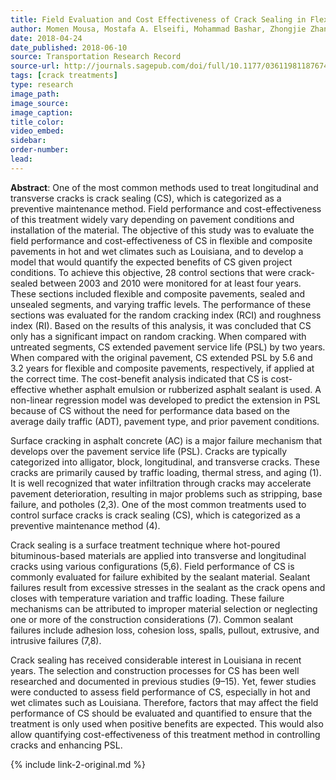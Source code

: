 ```yaml
---
title: Field Evaluation and Cost Effectiveness of Crack Sealing in Flexible and Composite Pavements
author: Momen Mousa, Mostafa A. Elseifi, Mohammad Bashar, Zhongjie Zhang, Kevin Gaspard
date: 2018-04-24
date_published: 2018-06-10
source: Transportation Research Record
source-url: http://journals.sagepub.com/doi/full/10.1177/0361198118767417
tags: [crack treatments]
type: research
image_path:
image_source:
image_caption:
title_color:
video_embed:
sidebar:
order-number:
lead:
---
```

**Abstract**: One of the most common methods used to treat longitudinal and transverse cracks is crack sealing (CS), which is categorized as a preventive maintenance method. Field performance and cost-effectiveness of this treatment widely vary depending on pavement conditions and installation of the material. The objective of this study was to evaluate the field performance and cost-effectiveness of CS in flexible and composite pavements in hot and wet climates such as Louisiana, and to develop a model that would quantify the expected benefits of CS given project conditions.<!--more--> To achieve this objective, 28 control sections that were crack-sealed between 2003 and 2010 were monitored for at least four years. These sections included flexible and composite pavements, sealed and unsealed segments, and varying traffic levels. The performance of these sections was evaluated for the random cracking index (RCI) and roughness index (RI). Based on the results of this analysis, it was concluded that CS only has a significant impact on random cracking. When compared with untreated segments, CS extended pavement service life (PSL) by two years. When compared with the original pavement, CS extended PSL by 5.6 and 3.2 years for flexible and composite pavements, respectively, if applied at the correct time. The cost-benefit analysis indicated that CS is cost-effective whether asphalt emulsion or rubberized asphalt sealant is used. A non-linear regression model was developed to predict the extension in PSL because of CS without the need for performance data based on the average daily traffic (ADT), pavement type, and prior pavement conditions.

Surface cracking in asphalt concrete (AC) is a major failure mechanism that develops over the pavement service life (PSL). Cracks are typically categorized into alligator, block, longitudinal, and transverse cracks. These cracks are primarily caused by traffic loading, thermal stress, and aging (1). It is well recognized that water infiltration through cracks may accelerate pavement deterioration, resulting in major problems such as stripping, base failure, and potholes (2,3). One of the most common treatments used to control surface cracks is crack sealing (CS), which is categorized as a preventive maintenance method (4).

Crack sealing is a surface treatment technique where hot-poured bituminous-based materials are applied into transverse and longitudinal cracks using various configurations (5,6). Field performance of CS is commonly evaluated for failure exhibited by the sealant material. Sealant failures result from excessive stresses in the sealant as the crack opens and closes with temperature variation and traffic loading. These failure mechanisms can be attributed to improper material selection or neglecting one or more of the construction considerations (7). Common sealant failures include adhesion loss, cohesion loss, spalls, pullout, extrusive, and intrusive failures (7,8).

Crack sealing has received considerable interest in Louisiana in recent years. The selection and construction processes for CS has been well researched and documented in previous studies (9–15). Yet, fewer studies were conducted to assess field performance of CS, especially in hot and wet climates such as Louisiana. Therefore, factors that may affect the field performance of CS should be evaluated and quantified to ensure that the treatment is only used when positive benefits are expected. This would also allow quantifying cost-effectiveness of this treatment method in controlling cracks and enhancing PSL.

{% include link-2-original.md %}
